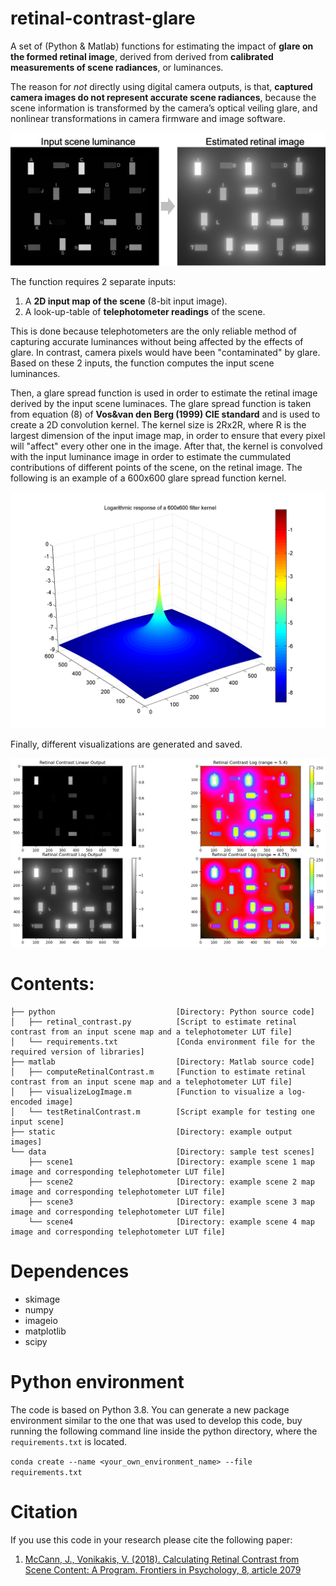 # retinal-contrast-glare
A set of (Python &amp; Matlab) functions for estimating the impact of **glare on the formed retinal image**, derived from derived from **calibrated measurements of scene radiances**, or luminances. 

The reason for *not* directly using digital camera outputs, is that, **captured camera images do not represent accurate scene radiances**, because the scene information is transformed by the camera’s optical veiling glare, and nonlinear transformations in camera firmware and image software.

![overview](static/overview.png "overview")

The function requires 2 separate inputs:
1. A **2D input map of the scene** (8-bit input image).
2. A look-up-table of **telephotometer readings** of the scene. 

This is done because telephotometers are the only reliable method of capturing accurate luminances without being affected by the effects of glare. In contrast, camera pixels would have been "contaminated" by glare. Based on these 2 inputs, the function computes the input scene luminances.

Then, a glare spread function is used in order to estimate the retinal image derived by the input scene luminaces. The glare spread function is taken from equation (8) of **Vos&van den Berg (1999) CIE standard** and is used to create a 2D convolution kernel. The kernel size is 2Rx2R, where R is the largest dimension of the input image map, in order to ensure that every pixel will "affect" every other one in the image. After that, the kernel is convolved with the input luminance image in order to estimate the cummulated contributions of different points of the scene, on the retinal image. The following is an example of a 600x600 glare spread function kernel.

![kernel](static/kernel_3D.png "kernel")

Finally, different visualizations are generated and saved.

![output](static/Fig-retinal-contrast.png "output")



# Contents:
```tree
├── python                           [Directory: Python source code]
│   ├── retinal_contrast.py          [Script to estimate retinal contrast from an input scene map and a telephotometer LUT file] 
│   └── requirements.txt             [Conda environment file for the required version of libraries]
├── matlab                           [Directory: Matlab source code]
│   ├── computeRetinalContrast.m     [Function to estimate retinal contrast from an input scene map and a telephotometer LUT file]
│   ├── visualizeLogImage.m          [Function to visualize a log-encoded image]
│   └── testRetinalContrast.m        [Script example for testing one input scene]
├── static                           [Directory: example output images]
└── data                             [Directory: sample test scenes]
    ├── scene1                       [Directory: example scene 1 map image and corresponding telephotometer LUT file]
    ├── scene2                       [Directory: example scene 2 map image and corresponding telephotometer LUT file]
    ├── scene3                       [Directory: example scene 3 map image and corresponding telephotometer LUT file]
    └── scene4                       [Directory: example scene 4 map image and corresponding telephotometer LUT file]
```


# Dependences
- skimage
- numpy
- imageio
- matplotlib
- scipy


# Python environment
The code is based on Python 3.8. You can generate a new package environment similar to the one that was used to develop this code, buy running the following command line inside the python directory, where the ```requirements.txt``` is located. 

```conda create --name <your_own_environment_name> --file requirements.txt```


# Citation
If you use this code in your research please cite the following paper:   
1. [McCann, J., Vonikakis, V. (2018). Calculating Retinal Contrast from Scene Content: A Program. Frontiers in Psychology, 8, article 2079](https://www.frontiersin.org/articles/10.3389/fpsyg.2017.02079/full)
